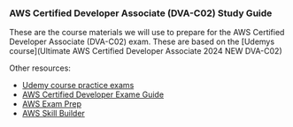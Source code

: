### AWS Certified Developer Associate (DVA-C02) Study Guide

These are the course materials we will use to prepare for the AWS Certified Developer Associate (DVA-C02) exam.
These are based on the [Udemys course](Ultimate AWS Certified Developer Associate 2024 NEW DVA-C02)

Other resources:

 - [Udemy course practice exams](https://www.udemy.com/course/aws-certified-developer-associate-dva-c01/)
 - [AWS Certified Developer Exame Guide](https://aws.amazon.com/certification/certified-developer-associate/)
 - [AWS Exam Prep](https://training.resources.awscloud.com/get-certified-developer-associate)
 - [AWS Skill Builder](https://explore.skillbuilder.aws/learn/course/13757/exam-prep-official-practice-question-set-aws-certified-developer-associate-dva-c02-english)